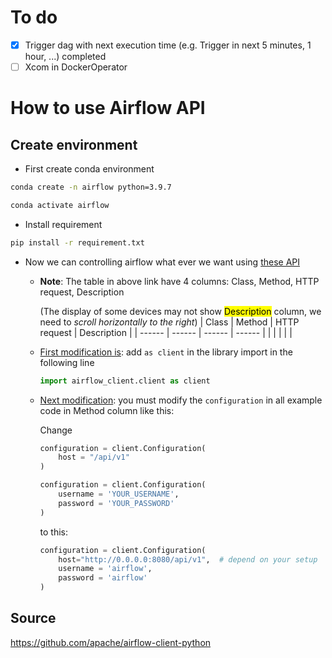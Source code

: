 # To do
- [x] Trigger dag with next execution time (e.g. Trigger in next 5 minutes, 1 hour, ...) completed
- [ ] Xcom in DockerOperator

# How to use Airflow API
## Create environment
- First create conda environment
```bash
conda create -n airflow python=3.9.7
```

```bash
conda activate airflow
```

- Install requirement
```bash
pip install -r requirement.txt
```

- Now we can controlling airflow what ever we want using [these API](https://github.com/apache/airflow-client-python/tree/main/airflow_client#documentation-for-api-endpoints)
    - **Note**: The table in above link have 4 columns: Class, Method, HTTP request, Description

        (The display of some devices may not show <mark>Description</mark> column, we need to *scroll horizontally to the right*)
        | Class | Method | HTTP request | Description |
        | ------ | ------ | ------ | ------ |
        |  |  |  |  |
    - <ins>First modification is</ins>: add `as client` in the library import in the following line
        ```python
        import airflow_client.client as client
        ```
    - <ins>Next modification</ins>: you must modify the `configuration` in all example code in Method column like this:

        Change
        ```python
        configuration = client.Configuration(
            host = "/api/v1"
        )

        configuration = client.Configuration(
            username = 'YOUR_USERNAME',
            password = 'YOUR_PASSWORD'
        )
        ```
        to this:
        ```python
        configuration = client.Configuration(
            host="http://0.0.0.0:8080/api/v1",  # depend on your setup
            username = 'airflow',
            password = 'airflow'
        )
        ```

## Source
https://github.com/apache/airflow-client-python

